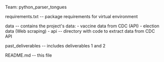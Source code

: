 Team: python_parser_tongues

requirements.txt -- package requirements for virtual environment

data -- contains the project's data:
    - vaccine data from CDC (API)
    - election data (Web scraping)
    - api -- directory with code to extract data from CDC API

past_deliverables -- includes deliverables 1 and 2

README.md -- this file
